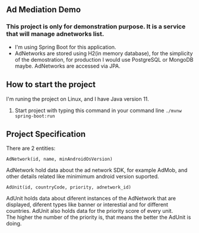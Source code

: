 ## Ad Mediation Demo

### This project is only for demonstration purpose. It is a service that will manage adnetworks list. 

- I'm using Spring Boot for this application.
- AdNetworks are stored using H2(in memory database), for the simplicity of the demostration, for production I would use PostgreSQL or MongoDB maybe. AdNetworks are accessed via JPA.

## How to start the project

I'm runing the project on Linux, and I have Java version 11.

1. Start project with typing this command in your command line `./mvnw spring-boot:run` 

## Project Specification

There are 2 entities:

```AdNetwork(id, name, minAndroidOsVersion)```

AdNetwork hold data about the ad network SDK, for example AdMob, and other details related like minimimum android version suported.<br /> 

```AdUnit(id, countryCode, priority, adnetwork_id)```

AdUnit holds data about diferent instances of the AdNetwork that are displayed, diferent types like banner or interestial and for different countries. AdUnit also holds data for the priority score of every unit.<br />
The higher the number of the priority is, that means the better the AdUnit is doing.
